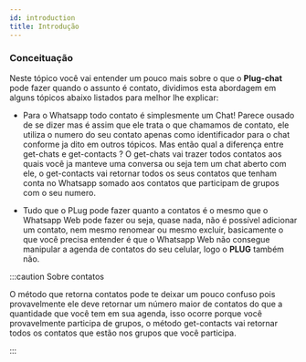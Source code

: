 ```yaml
---
id: introduction
title: Introdução
---
```


### Conceituação

Neste tópico você vai entender um pouco mais sobre o que o **Plug-chat** pode fazer quando o assunto é contato, dividimos esta abordagem em alguns tópicos abaixo listados para melhor lhe explicar:

- Para o Whatsapp todo contato é simplesmente um Chat! Parece ousado de se dizer mas é assim que ele trata o que chamamos de contato, ele utiliza o numero do seu contato apenas como identificador para o chat conforme ja dito em outros tópicos. Mas então qual a diferença entre get-chats e get-contacts ? O get-chats vai trazer todos contatos aos quais você ja manteve uma conversa ou seja tem um chat aberto com ele, o get-contacts vai retornar todos os seus contatos que tenham conta no Whatsapp somado aos contatos que participam de grupos com o seu numero.

- Tudo que o PLug pode fazer quanto a contatos é o mesmo que o Whatsapp Web pode fazer ou seja, quase nada, não é possível adicionar um contato, nem mesmo renomear ou mesmo excluir, basicamente o que você precisa entender é que o Whatsapp Web não consegue manipular a agenda de contatos do seu celular, logo o **PLUG** também não.

:::caution Sobre contatos

O método que retorna contatos pode te deixar um pouco confuso pois provavelmente ele deve retornar um número maior de contatos do que a quantidade que você tem em sua agenda, isso ocorre porque você provavelmente participa de grupos, o método get-contacts vai retornar todos os contatos que estão nos grupos que você participa.

:::
